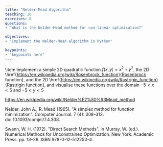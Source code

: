 ```yaml
---
title: "Nelder-Mead Algorithm"
teaching: 10
exercises: 0
questions:
- "What is the Nelder-Mead method for non-linear optimisation?"

objectives:
- "Implement the Nelder-Mead algorithm in Python"

keypoints:
- "keypoints here"
---
```

 \item Implement a simple 2D quadratic function $f(x, y) = x^2 + y^2$, the 2D 
 \href{https://en.wikipedia.org/wiki/Rosenbrock_function}{Rosenbrock
function}, and the 2D \href{https://en.wikipedia.org/wiki/Rastrigin_function}{Rastrigin
    function}, and visualise these
    functions over the domain $-5 < x < 5$ and $-5 < y < 5$




https://en.wikipedia.org/wiki/Nelder%E2%80%93Mead_method

Nelder, John A.; R. Mead (1965). "A simplex method for function minimization". Computer 
Journal. 7 (4): 308–313. doi:10.1093/comjnl/7.4.308.

Swann, W. H. (1972). "Direct Search Methods". In Murray, W. (ed.). Numerical Methods for 
Unconstrained Optimization. New York: Academic Press. pp. 13–28. ISBN 
978-0-12-512250-4.
